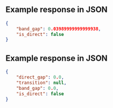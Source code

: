 ## Example response in JSON

```json
{
    "band_gap": 0.03989999999999938, 
    "is_direct": false
}
```

## Example response in JSON

```json
{
    "direct_gap": 0.0, 
    "transition": null, 
    "band_gap": 0.0, 
    "is_direct": false
}
```

